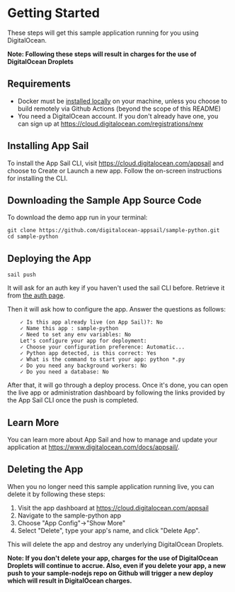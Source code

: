 # Getting Started #

These steps will get this sample application running for you using DigitalOcean.

**Note: Following these steps will result in charges for the use of DigitalOcean Droplets**

## Requirements

* Docker must be [installed locally](https://docs.docker.com/install/) on your machine, unless you choose to build remotely via Github Actions (beyond the scope of this README)
* You need a DigitalOcean account. If you don't already have one, you can sign up at https://cloud.digitalocean.com/registrations/new
    

## Installing App Sail ##

To install the App Sail CLI, visit https://cloud.digitalocean.com/appsail and choose to Create or Launch a new app. Follow the on-screen instructions for installing the CLI.

## Downloading the Sample App Source Code

To download the demo app run in your terminal:

	git clone https://github.com/digitalocean-appsail/sample-python.git
	cd sample-python

## Deploying the App ##

	sail push

It will ask for an auth key if you haven't used the sail CLI before. Retrieve it from [the auth page](https://cloud.digitalocean.com/appsail/auth).

Then it will ask how to configure the app.
Answer the questions as follows:

        ✓ Is this app already live (on App Sail)?: No
        ✓ Name this app : sample-python
        ✓ Need to set any env variables: No
        Let's configure your app for deployment:
        ✓ Choose your configuration preference: Automatic...
        ✓ Python app detected, is this correct: Yes
        ✓ What is the command to start your app: python *.py
        ✓ Do you need any background workers: No
        ✓ Do you need a database: No


After that, it will go through a deploy process. Once it's done, you can open the live app or administration dashboard by following the links provided by the App Sail CLI once the push is completed.

## Learn More ##

You can learn more about App Sail and how to manage and update your application at https://www.digitalocean.com/docs/appsail/.


## Deleting the App #

When you no longer need this sample application running live, you can delete it by following these steps:
1. Visit the app dashboard at https://cloud.digitalocean.com/appsail
1. Navigate to the sample-python app
1. Choose "App Config"->"Show More"
1. Select "Delete", type your app's name, and click "Delete App".

This will delete the app and destroy any underlying DigitalOcean Droplets. 

**Note: If you don't delete your app, charges for the use of DigitalOcean Droplets will continue to accrue. Also, even if you delete your app, a new push to your sample-nodejs repo on Github will trigger a new deploy which will result in DigitalOcean charges.**

